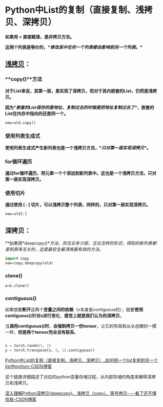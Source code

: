 # Python中List的复制（直接复制、浅拷贝、深拷贝）

**如果用 = 直接赋值，是非拷贝方法。**

**这两个列表是等价的，\**修改其中任何一个列表都会影响到另一个列表。\****



## [浅拷贝](https://so.csdn.net/so/search?q=浅拷贝&spm=1001.2101.3001.7020)：

### **copy()**方法

**对于List来说，其第一层，是实现了深拷贝，但对于其内嵌套的List，仍然是浅拷贝。**

**因为\**嵌套的List保存的是地址，复制过去的时候是把地址复制过去了\**，嵌套的List在内存中指向的还是同一个。**

```python
new=old.copy()
```



### 使用列表生成式

**使用列表生成式产生新列表也是一个浅拷贝方法，\**只对第一层实现深拷贝\**。**



### for循环遍历

**通过for循环遍历，将元素一个个添加到新列表中。这也是一个浅拷贝方法，只对第一层实现深拷贝。**



### **使用切片**

**通过使用 [ : ] 切片，可以浅拷贝整个列表，同样的，只对第一层实现深拷贝。**

```python
new=old[:]
```



## **深拷贝：**

**如果用\**deepcopy()\**方法，则无论多少层，无论怎样的形式，得到的新列表都是和原来无关的，这是最安全最清爽最有效的方法。**

```python
import copy
new=copy.deepcopy(old)
```



### clone()

```python
a=b.clone()
```



### contiguous() 

如果想要**断开**这两个**变量之间的依赖**（x本身是contiguous的），就要**使用contiguous()针对x进行变化**，**感觉上就是我们认为的深拷贝**。

 当**调用contiguous()时**，**会强制拷贝一份tensor**，让它的布局和从头创建的一模一样，**但是两个tensor完全没有联系**。

```python

x = torch.randn(3, 2)
y = torch.transpose(x, 0, 1).contiguous()
```





[Python中List的复制（直接复制、浅拷贝、深拷贝）_如何把一个list复制到另一个list中python-CSDN博客](https://blog.csdn.net/qq_24502469/article/details/104185122)



这个链接详细描述了对应的python变量存储过程，从内部存储的角度来解释深拷贝和浅拷贝。

[深入理解Python深拷贝(deepcopy)、浅拷贝（copy）、等号拷贝----看了还不懂找我-CSDN博客](https://blog.csdn.net/corner2030/article/details/126891322)